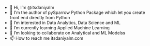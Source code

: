 - 👋 Hi, I’m @itsdaniyalm
- 🐍 I'm the author of pySparrow Python Package which let you create front end directly from Python
- 👀 I’m interested in Data Analytics, Data Science and ML
- 🌱 I’m currently learning Applied Machine Learning
- 💞️ I’m looking to collaborate on Analytical and ML Modelss
- 📫 How to reach me itsdaniyalm.com
